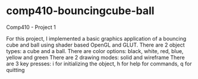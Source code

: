 # comp410-bouncingcube-ball
Comp410 - Project 1

For this project, I implemented a basic graphics application of a bouncing cube and ball using shader based OpenGL and GLUT.
There are 2 object types: a cube and a ball.
There are color options: black, white, red, blue, yellow and green
There are 2 drawing modes: solid and wireframe
There are 3 key presses: i for initializing the object, h for help for commands, q for quitting
